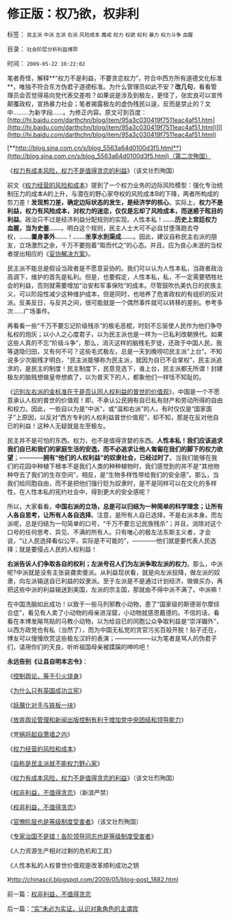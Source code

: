 # 修正版：权乃欲，权非利

标签： `民主派` `中派` `左派` `右派` `风险成本` `魔戒` `权力` `权欲` `权利` `暴力` `权力斗争` `血腥` 

目录： `社会阶层分析利益博羿`

时间： `2009-05-22 10:22:02`

笔者奇怪，解释**“权力不是利益，不要贪恋权力”，符合中西方所有道德文化标准**，唯独不符合东方伪君子道德标准。为什么管理员如此不安？**改几句**，看看管理员会否觉得易向党代表交差啦？如果说是涉及到极左，更怪了，张宏良可以宣传颠覆政权，宣扬暴力社会；笔者揭露极左的虚伪残民以逞，反而是禁止的？文中………为新字段……。为修正内容。原文可到百度：[http://hi.baidu.com/darthchn/blog/item/95a3c030419f7511eac4af51.htm](http://hi.baidu.com/darthchn/blog/item/95a3c030419f7511eac4af51.html)[l](http://hi.baidu.com/darthchn/blog/item/95a3c030419f7511eac4af51.html)

[**http://blog.sina.com.cn/s/blog_5563a64d0100d3f5.html**](http://blog.sina.com.cn/s/blog_5563a64d0100d3f5.html)（第二次殉国）

《[权力有成本风险，权力不是值得贪恋的利益](http://blog.sina.com.cn/s/blog_5563a64d0100d3f5.html)》（该文壮烈殉国）

前文《[权力经营的风险和成本](../../../2009/5/14/权力经营的风险和成本.md)》提到了一个权力业务的边际风险模型：强化专治统制压力的成本A的上升，与潜在的野心家夺权的风险成本B的下降，两者所构成的剪刀差！**发现剪刀差，确定边际状态的发生，是经济学的核心**。实际上，**权力不是利益，权力有风险成本，对权力的迷恋，仅仅是忘却了风险成本，而迷惑于眩目的利益**。政治只不过是经济利益分配规则的实现。人性本私！**……历史上宫廷权力血腥，当为史鉴……**。明白这个规则，民主人士大可不必自甘堕落跑去夺权，**……置身事外……**！**……坐享水到渠成……**。因此，建议自称民主右派的朋友，立场激烈之余，千万不要抱着“取而代之”的心态。并且，应为良心未泯的当权者提出相应的《[妥协解决方案](../../../2009/2/28/与既得利益者合理妥协，就是争取和平.md)》。

民主派不能总是假设当政者是不愿意妥协的。我们可以认为人性本私，当政者政治高调下，维护的首先是私利。但是，也要假定，人性本私，私，不一定需要牺牲社会的利益，否则就需要增加“治安和军事保险”的成本。尽管鼓吹仇美仇日的民族主义，可以阶段性减少这种维护成本，但是同时，也培养了危害政权的有组织的反对派。反美反日，与反共之间，很可能就是一个偶然事件就可以转移的差别。参考多次……广场事件。

再看看一些“千万不要忘记阶级残杀”的极毛恶棍，时刻不忘驱使人民作为他们争夺私权的炮灰；以小人之心度君子，以为民主派也是一样为一已私利改朝换代。如果这些人真的不忘“阶级斗争”，那么，消灭这样的脑残毛歹徒，还政于中国人民，我等退隐归田，又有何不可？这些毛式极左，总是一天到晚唠叨民主派“上台”。不知说多少次脑残才明白，“民主派能够称为民主派，就因为自已不会掌权”，民主派追求的，是民主的制度！民主制度下，民意竞选下，谁上台，民主派都无所谓！封建极左的脑贱想做皇帝想疯了，以为普天下的人，都象他们一样恬不知耻的。

《[识别左右派的金标准在于是否认同人权利益的普世的价值观](http://blog.sina.com.cn/s/blog_5563a64d0100ccx7.html)》，中国是一个不愿意承认人权的普世的价值观！即，不承认公民拥有自已私有财产和劳动所得的自由和权力。因此，一些自以为是“中派”，或“温和右派”的人，有时仅仅是“国家面子”上原因，以反对“西方专利的人权利益普世价值观”，却不知，那是在反对他自已的利益！这种人无疑就是左至极左。

民主并不是可怕的东西。权力，也不是值得贪婪的东西。**人性本私！我们应该追求我们自已和我们的家庭生活的安逸，而不必追求让他人匍匐在我们的脚下的权力欲望**；————**拥有“他们的人权利益”的奴隶社会，已经过时了**。当我们能够在我们的花园中种植下根本不是我们人类的种种植物时，我们感觉到的并不是“其他物种夺去了我们的生存空间”，相反，是“生物多样性带给我们的安全感”。那么，当我们给同胞自由，而不是把他们强行贬为奴隶时，是不是同样可以在文化的多样性，在人性本私的宪约社会中，得到更大的安全感呢？

所以，大家看看，**中国右派的立场，总是可以归结为一种简单的科学理念；让所有人各自思考，让所有人各自选择**。注意，是所有人自已选择，不是右派本身。而左派呢，总是归结为一句简单的口号，“千万不要忘记民族残杀”；并且，消除对这个口号的任何思考、异见、不满的所有人。只有唯心的极左法东斯主义者，才会说，“让人民选择看似公平，实际是不可能的”，————他们就是要代表人民选择；就是要侵占人民的人权利益！

**右派告诉人们争取各自的权利；左派号召人们为左派争取左派的权力**。那么，中派呢?中派就是没有主张装聋卖傻派。从利益现状看，就是向左派投降，做左派的奴隶，向左派输送自已利益的奴隶派。至于左派是不是通过计划经济，做做买办，再把这些中派的利益输送到美国，左派的宗主国，那就由不得中派不满了。中派嘛！

在中国洗脑如此成功！以致于一些马列邪教小动物，患了“国家级的斯德哥尔摩综合症”，看见有人卖了小动物的母亲进淫窟，小动物就感恩戴德的。不信的话，看看在本博发飚骂贴的马教小动物，以为给自已的同胞公众争取利益是“崇洋媚外”，以西方政党也有私（当然了），而为中国无私党的贪官污劣百般开脱！贴子还在，博友可以慢慢欣赏这些极左汉奸的表演；——————以为笔者是骂人的伪君子们，请用你们的天良，听听祖国母亲被蹂躏的呻吟吧！

**永远告别《让县自明本志令》**：

《[控制舆论，等于引火烧身](../../../2009/5/5/控制舆论，等于引火烧身.md)》

《[为什么只有英国成功立宪](http://blog.sina.com.cn/s/blog_5563a64d0100cwlk.html)》

《[妖魔化对手与铁板一块](../../../2009/5/8/妖魔化敌视与铁板一块.md)》

《[放弃舆论管理和新闻出版控制有利于增加党中央团结和领导能力](../../../2009/5/11/舆论摒弃管制有利强化中央领导地位.md)》

《党[祸将起自萧墙之内](http://blog.sina.com.cn/s/blog_5563a64d0100cz6e.html)》

《[权力经营的风险和成本](../../../2009/5/14/权力经营的风险和成本.md)》

《[自称是民主派就不能权力野心家](../../../2009/5/17/民主价值观不能持有政治野心.md)》

《[权力有成本风险，权力不是值得贪恋的利益](http://blog.sina.com.cn/s/blog_5563a64d0100d3f5.html)》（该文壮烈殉国）

《[权非利益，不值得贪恋](../../../2009/5/21/权非利益，不值得贪恋.md)》（新浪严禁）

《[权非利益，不值得贪恋](http://hi.baidu.com/darthchn/blog/item/95a3c030419f7511eac4af51.html)》

《[官僚阶层也是等级制度受害者](http://blog.sina.com.cn/s/blog_5563a64d0100d2r5.html)》（该文壮烈殉国）

《[专家治国不是错！各阶领导同志也是等级制度受害者](http://blog.sina.com.cn/s/blog_5563a64d0100d3k8.html)》

《人力资源生产相对过剩的危机和工具》

《人性本私的人权普世价值观是改革顺利成功之钥

》http://chinascil.blogspot.com/2009/05/blog-post_1882.html



前一篇：[权非利益，不值得贪恋](../../../2009/5/21/权非利益，不值得贪恋.md)

后一篇：[“实”未必为实证，认识对象角色的主谓宾](../../../2009/5/22/“实”未必为实证，认识对象角色的主谓宾.md)